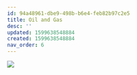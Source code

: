 ```yaml
---
id: 94a48961-dbe9-498b-b6e4-feb82b97c2e5
title: Oil and Gas
desc: ''
updated: 1599638548884
created: 1599638548884
nav_order: 6
---
```


![](/assets/images/2020-09-10-18-37-57.png)
